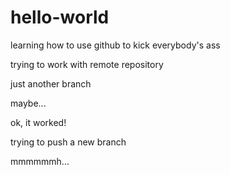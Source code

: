 # hello-world

learning how to use github to kick everybody's ass

trying to work with remote repository

just another branch

maybe...

ok, it worked!

trying to push a new branch

mmmmmmh...
